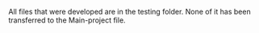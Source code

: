 All files that were developed are in the testing folder. None of it has been transferred to the Main-project file.
